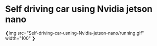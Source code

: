 # Self driving car using Nvidia jetson nano

❮img src="Self-driving-car-usning-Nvidia-jetson-nano/running.gif" width="100" ❯


